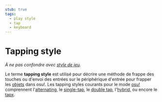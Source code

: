 ```yaml
---
stub: true
tags:
  - play style
  - tap
  - keyboard
---
```


# Tapping style

*À ne pas confondre avec [style de jeu](/wiki/Play_style).*

Le terme **tapping style** est utilisé pour décrire une méthode de frappe des touches ou d'envoi des entrées sur le périphérique d'entrée pour frapper les [objets](/wiki/Hit_object) dans osu!. Les tapping styles courants pour le mode [osu!](/wiki/Game_mode/osu!) comprennent l'[alternating](/wiki/Play_style/Alternating), le [single-tap](/wiki/Play_style/Single-tap), le [double tap](/wiki/Play_style/Double_tapping), l'[hybrid](/wiki/Play_style/Hybrid), ou encore le [tapx](/wiki/Play_style/Tapx).
